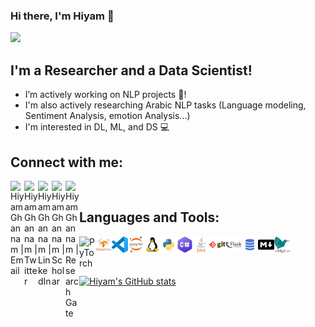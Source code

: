 ### Hi there, I'm Hiyam 👋
![](https://komarev.com/ghpvc/?username=hiyamgh)

## I'm a Researcher and a Data Scientist!

- I’m actively working on NLP projects 💬!
- I'm also actively researching Arabic NLP tasks (Language modeling, Sentiment Analysis, emotion Analysis...)
- I'm interested in DL, ML, and DS 💻

## Connect with me:

[<img align="left" alt="Hiyam Ghannam | Email" width="22px" src="https://upload.wikimedia.org/wikipedia/commons/7/7e/Gmail_icon_%282020%29.svg" />][email]
[<img align="left" alt="Hiyam Ghannam | Twitter" width="22px" src="https://github.com/gauravghongde/social-icons/blob/master/PNG/Color/Twitter.png" />][twitter]
[<img align="left" alt="Hiyam Ghannam | LinkedIn" width="22px" src="https://github.com/gauravghongde/social-icons/blob/master/PNG/Color/LinkedIN.png" />][linkedin]
[<img align="left" alt="Hiyam Ghannam | Scholar" width="22px" src="https://icon-icons.com/downloadimage.php?id=130918&root=2108/PNG/32/&file=google_scholar_icon_130918.png" />][scholar]
[<img align="left" alt="Hiyam Ghannam | Research Gate" width="22px" src="https://icon-icons.com/downloadimage.php?id=130843&root=2108/PNG/512/&file=researchgate_icon_130843.png" />][researchgate]
<br />

## Languages and Tools:

<img align="left" alt="PyTorch" width="26px" src="https://pytorch.org/assets/images/pytorch-logo.png" />
<img align="left" alt="Tensorflow" width="26px" src="https://raw.githubusercontent.com/github/explore/master/topics/tensorflow/tensorflow.png" />
<img align="left" alt="Visual Studio Code" width="26px" src="https://raw.githubusercontent.com/github/explore/master/topics/visual-studio-code/visual-studio-code.png" />
<img align="left" alt="Jupyter Notebook" width="26px" src="https://raw.githubusercontent.com/github/explore/master/topics/jupyter-notebook/jupyter-notebook.png" />
<img align="left" alt="Linux" width="26px" src="https://raw.githubusercontent.com/github/explore/master/topics/linux/linux.png" />
<img align="left" alt="Python" width="26px" src="https://raw.githubusercontent.com/github/explore/master/topics/python/python.png" />
<img align="left" alt="C#" width="26px" src="https://raw.githubusercontent.com/github/explore/master/topics/csharp/csharp.png" />
<img align="left" alt="Java" width="26px" src="https://raw.githubusercontent.com/github/explore/master/topics/java/java.png" />
<img align="left" alt="Git" width="26px" src="https://raw.githubusercontent.com/github/explore/master/topics/git/git.png" />
<img align="left" alt="Flask" width="26px" src="https://raw.githubusercontent.com/github/explore/master/topics/flask/flask.png" />
<img align="left" alt="SQL" width="26px" src="https://raw.githubusercontent.com/github/explore/master/topics/sql/sql.png" />
<img align="left" alt="Markdown" width="26px" src="https://raw.githubusercontent.com/github/explore/master/topics/markdown/markdown.png" />
<img align="left" alt="Latex" width="26px" src="https://raw.githubusercontent.com/github/explore/master/topics/latex/latex.png" />

<br />
<br />

##
[![Hiyam's GitHub stats](https://github-readme-stats.vercel.app/api?username=hiyamgh&theme=dark&show_icons=true&include_all_commits=true)](https://github.com/hiyamgh/github-readme-stats)


[email]: mailto:hiyam.ghannam@gmail.com
[twitter]: https://twitter.com/HiyamGhannam2
[scholar]: https://scholar.google.com/citations?user=GV03mEIAAAAJ&hl=en
[linkedin]: https://www.linkedin.com/in/hiyam-ghannam-50749519b/
[researchgate]: https://www.researchgate.net/profile/Hiyam-Ghannam
